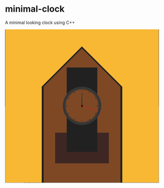 # minimal-clock
A minimal looking clock using C++

![alt text](https://github.com/Xci-pho/minimal-clock/blob/master/Screenshot.PNG)
